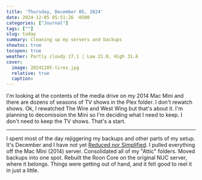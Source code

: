 ```yaml
---
title: 'Thursday, December 05, 2024'
date: 2024-12-05 05:51:26 -0500
categories: ["Journal"]
tags: [""]
slug: today
summary: Cleaning up my servers and backups
showtoc: true
tocopen: true
weather: Partly cloudy 17.1 | Low 21.0, High 31.6
cover: 
  image: 20241205-tires.jpg
  relative: true
  caption: 
---
```


I'm looking at the contents of the media drive on my 2014 Mac Mini and there are dozens of seasons of TV shows in the Plex folder. I don't rewatch shows. Ok, I rewatched The Wire and West Wing but that's about it. I'm planning to decomission the Mini so I'm deciding what I need to keep. I don't need to keep the TV shows. That's a start.

----

I spent most of the day rejiggering my backups and other parts of my setup. It's December and I have not yet [Reduced nor Simplified](https://baty.net/journal/2023/12/31/reduce-and-simplify/). I pulled everything off the Mac Mini (2014) server. Consolidated all of my "Attic" folders. Moved backups into one spot. Rebuilt the Roon Core on the original NUC server, where it belongs. Things were getting out of hand, and it felt good to reel it in just a little.
